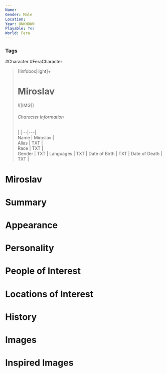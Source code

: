 ```yaml
---
Name: 
Gender: Male
Location: 
Year: UNKNOWN
Playable: Yes
World: Fera
---
```


### Tags
#Character #FeraCharacter 

> [!infobox|light]+  
> # Miroslav  
> ![[IMG]]  
> ###### Character Information
>  |   |
> --|---|  
> Name | Miroslav |  
> Alias | TXT |  
> Race | TXT |  
> Gender | TXT |
> Languages | TXT |
> Date of Birth | TXT |
> Date of Death | TXT |

# Miroslav

# Summary

# Appearance

# Personality

# People of Interest

# Locations of Interest

# History

# Images

# Inspired Images
